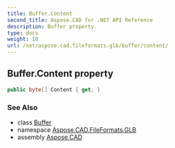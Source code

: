 ```yaml
---
title: Buffer.Content
second_title: Aspose.CAD for .NET API Reference
description: Buffer property. 
type: docs
weight: 10
url: /net/aspose.cad.fileformats.glb/buffer/content/
---
```

## Buffer.Content property

```csharp
public byte[] Content { get; }
```

### See Also

* class [Buffer](../)
* namespace [Aspose.CAD.FileFormats.GLB](../../buffer/)
* assembly [Aspose.CAD](../../../)


